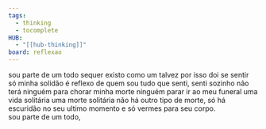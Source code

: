 ```yaml
---
tags:
  - thinking
  - tocomplete
HUB:
  - "[[hub-thinking]]"
board: reflexao
---
```

sou parte de um todo
sequer existo como um
talvez por isso doi se sentir só
minha solidão é reflexo de quem sou
tudo que senti, senti sozinho
não terá ninguém para chorar minha morte
ninguém parar ir ao meu funeral
uma vida solitária
uma morte solitária
não há outro tipo de morte, só  há escuridão no seu ultimo momento
e só vermes para seu corpo.  
sou parte de um todo,

